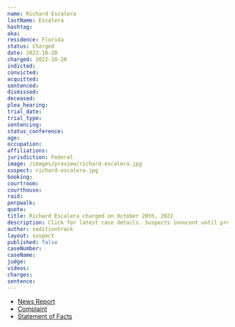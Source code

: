 ```yaml
---
name: Richard Escalera
lastName: Escalera
hashtag:
aka:
residence: Florida
status: Charged
date: 2022-10-20
charged: 2022-10-20
indicted:
convicted:
acquitted:
sentenced:
dismissed:
deceased:
plea_hearing:
trial_date:
trial_type:
sentencing:
status_conference:
age:
occupation:
affiliations:
jurisdiction: Federal
image: /images/preview/richard-escalera.jpg
suspect: richard-escalera.jpg
booking:
courtroom:
courthouse:
raid:
perpwalk:
quote:
title: Richard Escalera charged on October 20th, 2022
description: Click for latest case details. Suspects innocent until proven guilty.
author: seditiontrack
layout: suspect
published: false
caseNumber: 
caseName:
judge:
videos:
charges:
sentence:
---
```

- [News Report]()
- [Complaint](https://www.justice.gov/usao-dc/case-multi-defendant/file/1546276/download)
- [Statement of Facts](https://www.justice.gov/usao-dc/case-multi-defendant/file/1546281/download)

